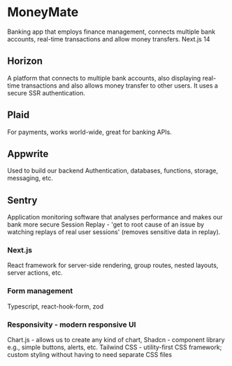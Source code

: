 # MoneyMate
Banking app that employs finance management, connects multiple bank accounts, real-time transactions and allow money transfers. Next.js 14


## Horizon
A platform that connects to multiple bank accounts, also displaying real-time transactions and also allows money transfer to other users.
It uses a secure SSR authentication.

## Plaid
For payments, works world-wide, great for banking APIs.

## Appwrite
Used to build our backend
Authentication, databases, functions, storage, messaging, etc.

## Sentry
Application monitoring software that analyses performance and makes our bank more secure
Session Replay - 'get to root cause of an issue by watching replays of real user sessions' 
(removes sensitive data in replay).

### Next.js
React framework for server-side rendering, group routes, nested layouts, server actions, etc.

### Form management
Typescript, react-hook-form, zod

### Responsivity - modern responsive UI
Chart.js - allows us to create any kind of chart, 
Shadcn - component library e.g., simple buttons, alerts, etc.
Tailwind CSS - utility-first CSS framework; custom styling without having to need separate CSS files